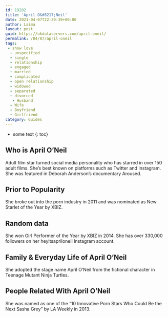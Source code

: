 ```yaml
---
id: 19282
title: 'April O&#8217;Neil'
date: 2021-04-07T22:39:39+00:00
author: Laima
layout: post
guid: https://ukdataservers.com/april-oneil/
permalink: /04/07/april-oneil
tags:
 - show love
  - unspecified
  - single
  - relationship
  - engaged
  - married
  - complicated
  - open relationship
  - widowed
  - separated
  - divorced
   - Husband
  - Wife
  - Boyfriend
  - Girlfriend
category: Guides
---
```


* some text
{: toc}


## Who is April O&#8217;Neil
                  
                  
                  
Adult film star turned social media personality who has starred in over 150 adult films. She&#8217;s best known on platforms such as Twitter and Instagram. She was featured in Deborah Anderson&#8217;s documentary Aroused. 
                  
              
            
              
            
                
                
                
## Prior to Popularity
                  
                  
                  
She broke out into the porn industry in 2011 and was nominated as New Starlet of the Year by XBIZ.
                  
              
            
              
            
                
                
                
## Random data
                  
                  
                  
She won Girl Performer of the Year by XBIZ in 2014. She has over 330,000 followers on her heyitsapriloneil Instagram account. 
                  
              
            
              
            
                
                
                
## Family & Everyday Life of April O&#8217;Neil
                  
                  
                  
She adopted the stage name April O&#8217;Neil from the fictional character in Teenage Mutant Ninja Turtles.
                  
              
            
              
            
                
                
                
## People Related With April O&#8217;Neil
                  
                  
                  
She was named as one of the &#8220;10 Innovative Porn Stars Who Could Be the Next Sasha Grey&#8221; by LA Weekly in 2013.
                  
              
            
              
            
                
              
            
              
              
            
            
              
            
          
          
          